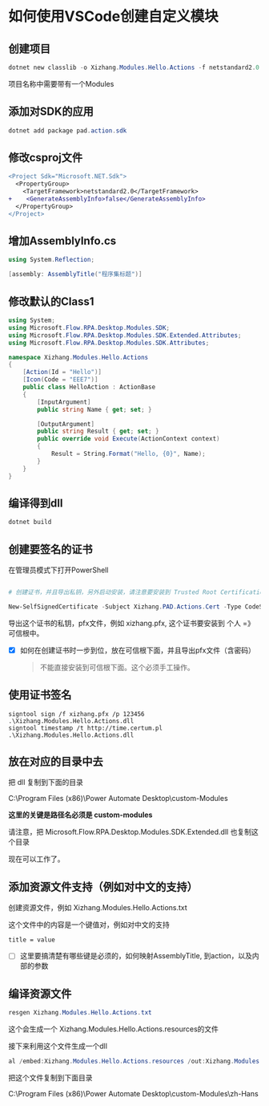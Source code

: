 # 如何使用VSCode创建自定义模块

## 创建项目

```powershell
dotnet new classlib -o Xizhang.Modules.Hello.Actions -f netstandard2.0
```

项目名称中需要带有一个Modules


## 添加对SDK的应用

```powershell
dotnet add package pad.action.sdk
```

## 修改csproj文件

```diff
<Project Sdk="Microsoft.NET.Sdk">
  <PropertyGroup>
    <TargetFramework>netstandard2.0</TargetFramework>
+    <GenerateAssemblyInfo>false</GenerateAssemblyInfo>
  </PropertyGroup>
</Project>

```

## 增加AssemblyInfo.cs

```csharp
using System.Reflection;

[assembly: AssemblyTitle("程序集标题")]
```


## 修改默认的Class1

```csharp
using System;
using Microsoft.Flow.RPA.Desktop.Modules.SDK;
using Microsoft.Flow.RPA.Desktop.Modules.SDK.Extended.Attributes;
using Microsoft.Flow.RPA.Desktop.Modules.SDK.Attributes;

namespace Xizhang.Modules.Hello.Actions
{
    [Action(Id = "Hello")]
    [Icon(Code = "EEE7")]
    public class HelloAction : ActionBase
    {
        [InputArgument]
        public string Name { get; set; }

        [OutputArgument]
        public string Result { get; set; }
        public override void Execute(ActionContext context)
        {
            Result = String.Format("Hello, {0}", Name);
        }
    }
}
```


## 编译得到dll

```powershell
dotnet build
```

## 创建要签名的证书

在管理员模式下打开PowerShell

```powershell

# 创建证书，并且导出私钥，另外启动安装，请注意要安装到 Trusted Root Certifications Authorities 里面

New-SelfSignedCertificate -Subject Xizhang.PAD.Actions.Cert -Type CodeSigningCert | Export-PfxCertificate -Password (ConvertTo-SecureString -AsPlainText -Force "123456") -FilePath c:\temp\Xizhang.Test.pfx | start c:\temp\Xizhang.Test.pfx

```

导出这个证书的私钥，pfx文件，例如 xizhang.pfx, 这个证书要安装到 个人 =》可信根中。

- [x] 如何在创建证书时一步到位，放在可信根下面，并且导出pfx文件（含密码）
  > 不能直接安装到可信根下面。这个必须手工操作。

## 使用证书签名

```
signtool sign /f xizhang.pfx /p 123456 .\Xizhang.Modules.Hello.Actions.dll
signtool timestamp /t http://time.certum.pl .\Xizhang.Modules.Hello.Actions.dll
```

## 放在对应的目录中去

把 dll 复制到下面的目录

C:\Program Files (x86)\Power Automate Desktop\custom-Modules

**这里的关键是路径名必须是 custom-modules**

请注意，把 Microsoft.Flow.RPA.Desktop.Modules.SDK.Extended.dll 也复制这个目录


现在可以工作了。


## 添加资源文件支持（例如对中文的支持）

创建资源文件，例如 Xizhang.Modules.Hello.Actions.txt

这个文件中的内容是一个键值对，例如对中文的支持

```text
title = value
```

- [ ] 这里要搞清楚有哪些键是必须的，如何映射AssemblyTitle, 到action，以及内部的参数

## 编译资源文件

```powershell
resgen Xizhang.Modules.Hello.Actions.txt
```

这个会生成一个 Xizhang.Modules.Hello.Actions.resources的文件

接下来利用这个文件生成一个dll

```powershell
al /embed:Xizhang.Modules.Hello.Actions.resources /out:Xizhang.Modules.Hello.Actions.resources.dll
```

把这个文件复制到下面目录

C:\Program Files (x86)\Power Automate Desktop\custom-Modules\zh-Hans

